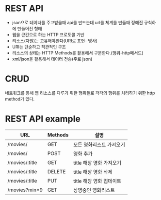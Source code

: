 
# REST API
- json으로 데이터를 주고받을때 api를 만드는데 url를 체계를 만들때 정해진 규칙하에 만들어진 형태
- 웹을 근간으로 하는 HTTP 프로토콜 기반
- 리소스(자원)는 고유해야한다(URI로 표현- 명사)
- URI는 단순하고 직관적인 구조
- 리소스의 상태는 HTTP Methods를 활용해서 구분한다.(행위-http메서드)
- xml/json을 활용해서 데이터 전송(주로 json)



# CRUD
네트워크를 통해 웹 리소스를 다루기 위한 행위들로
각각의 행위를 처리하기 위한 http method가 있다.



# REST API example

URL | Methods | 설명
---- | ---- | ----
/movies/ | GET | 모든 영화리스트 가져오기
/movies/ | POST | 영화 추가
/movies/:title | GET | title 해당 영화 가져오기
/movies/:title | DELETE | title 해당 영화 삭제
/movies/:title | PUT | title 해당 영화 업데이트
/movies?min=9 | GET | 상영중인 영화리스트